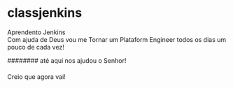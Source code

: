 # classjenkins
Aprendento Jenkins \
Com ajuda de Deus vou me Tornar um Plataform Engineer
todos os dias um pouco de cada vez!

########
até aqui nos ajudou o Senhor!
####
Creio que agora vai!
